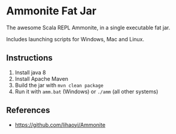 # Ammonite Fat Jar
The awesome Scala REPL Ammonite, in a single executable fat jar.

Includes launching scripts for Windows, Mac and Linux.

## Instructions
1. Install java 8
2. Install Apache Maven
3. Build the jar with `mvn clean package`
4. Run it with `amm.bat` (Windows) or `./amm` (all other systems)

## References
- https://github.com/lihaoyi/Ammonite
